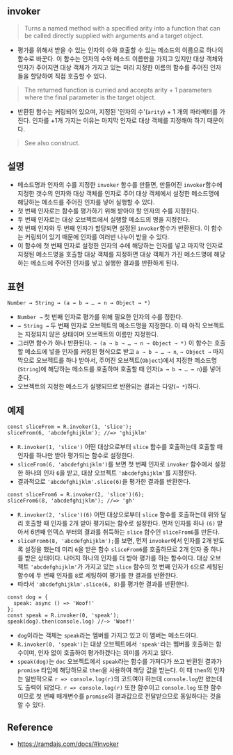 ## invoker
> Turns a named method with a specified arity into a function that can be called directly supplied with arguments and a target object.
- 평가를 위해서 받을 수 있는 인자의 수와 호출할 수 있는 메소드의 이름으로 하나의 함수로 바꾼다. 이 함수는 인자의 수와 메소드 이름만을 가지고 있지만 대상 객체와 인자가 주어지면 대상 객체가 가지고 있는 미리 지정한 이름의 함수를 주어진 인자들을 할당하여 직접 호출할 수 있다.

> The returned function is curried and accepts arity + 1 parameters where the final parameter is the target object.
- 반환된 함수는 커링되어 있으며, 지정된 '인자의 수'(`arity`) + 1 개의 파라메터를 가진다. 인자를 +1개 가지는 이유는 마지막 인자로 대상 객체를 지정해야 하기 때문이다.

> See also construct.

## 설명
- 메소드명과 인자의 수를 지정한 `invoker` 함수를 만들면, 만들어진 `invoker`함수에 지정한 갯수의 인자와 대상 객체를 인자로 주어 대상 객체에서 설정한 메소드명에 해당하는 메소드를 주어진 인자를 넣어 실행할 수 있다.
- 첫 번째 인자로는 함수를 평가하기 위해 받아야 할 인자의 수를 지정한다.
- 두 번째 인자로는 대상 오브젝트에서 실행할 메소드의 명을 지정한다.
- 첫 번째 인자와 두 번째 인자가 할당되면 설정된 `invoker`함수가 반환된다. 이 함수는 커링되어 있기 때문에 인자를 여러번 나누어 받을 수 있다.
- 이 함수에 첫 번째 인자로 설정한 인자의 수에 해당하는 인자를 넣고 마지막 인자로 지정된 메소드명을 호출할 대상 객체를 지정하면 대상 객체가 가진 메소드명에 해당하는 메소드에 주어진 인자를 넣고 실행한 결과를 반환하게 된다.

## 표현
```
Number → String → (a → b → … → n → Object → *)
```
- `Number →` 첫 번째 인자로 평가를 위해 필요한 인자의 수를 정한다.
- `→ String →` 두 번째 인자로 오브젝트의 메소드명을 지정한다. 이 때 아직 오브젝트는 지정되지 않은 상태이며 오브젝트의 이름만 지정한다.
- 그러면 함수가 하나 반환된다. `→ (a → b → … → n → Object → *)` 이 함수는 호출할 메소드에 넣을 인자를 커링된 형식으로 받고 `a → b → … → n`, `→ Object →` 마지막으로 오브젝트를 하나 받아서, 주어진 오브젝트(`Object`)에서 지정한 메소드명(`String`)에 해당하는 메소드를 호출하며 호출할 때 인자(`a → b → … → n`)를 넣어준다.
- 오브젝트의 지정한 메소드가 실행되므로 반환되는 결과는 다양(`→ *`)하다.

## 예제
```
const sliceFrom = R.invoker(1, 'slice');
sliceFrom(6, 'abcdefghijklm'); //=> 'ghijklm'
```
- `R.invoker(1, 'slice')` 어떤 대상으로부터 `slice` 함수를 호출하는데 호출할 때 인자를 하나만 받아 평가되는 함수로 설정한다.
- `sliceFrom(6, 'abcdefghijklm')`를 보면 첫 번째 인자로 `invoker` 함수에서 설정한 하나의 인자 `6`을 받고, 대상 오브젝트 `'abcdefghijklm'`를 지정한다.
- 결과적으로 `'abcdefghijklm'.slice(6)`을 평가한 결과를 반환한다.

```
const sliceFrom6 = R.invoker(2, 'slice')(6);
sliceFrom6(8, 'abcdefghijklm'); //=> 'gh'
```
- `R.invoker(2, 'slice')(6)` 어떤 대상으로부터 `slice` 함수를 호출하는데 위와 달리 호출할 때 인자를 2개 받아 평가되는 함수로 설정한다. 먼저 인자를 하나 `(6)` 받아서 6번째 인덱스 부터의 결과를 취득하는 `slice` 함수인 `sliceFrom6`를 만든다.
- `sliceFrom6(8, 'abcdefghijklm');`를 보면, 먼저 `invoker`에서 인자를 2개 받도록 설정을 했는데 미리 `6`을 받은 함수 `sliceFrom6`를 호출하므로 2개 인자 중 하나를 받은 상태이다. 나머지 하나의 인자를 더 받아 평가를 하는 함수이다. 대상 오브젝트 `'abcdefghijklm'`가 가지고 있는 `slice` 함수의 첫 번째 인자가 `6`으로 세팅된 함수에 두 번째 인자를 `8`로 세팅하여 평가를 한 결과를 반환한다.
- 따라서 `'abcdefghijklm'.slice(6, 8)`를 평가한 결과를 반환한다.

```
const dog = {
  speak: async () => 'Woof!'
};
const speak = R.invoker(0, 'speak');
speak(dog).then(console.log) //~> 'Woof!'
```
- `dog`이라는 객체는 `speak`라는 멤버를 가지고 있고 이 멤버는 메소드이다.
- `R.invoker(0, 'speak')`는 대상 오브젝트에서 `'speak'`라는 멤버를 호출하는 함수이며, 인자 없이 호출하여 평가하겠다는 의미를 가지고 있다.
- `speak(dog)`는 `doc` 오브젝트에서 `speak`라는 함수를 가져다가 쓰고 반환된 결과가 `promise` 타입에 해당하므로 `then`을 사용하여 해당 값을 받는다. 이 때 `then`의 인자는 일반적으로 `r => console.log(r)`의 코드여야 하는데 `console.log`만 왔는데도 출력이 되었다. `r => console.log(r)` 또한 함수이고 `console.log` 또한 함수이므로 첫 번째 매개변수를 `promise`의 결과값으로 전달받으므로 동일하다는 것을 알 수 있다.

## Reference
- https://ramdajs.com/docs/#invoker
